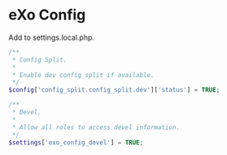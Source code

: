 # eXo Config

Add to settings.local.php.

```php
/**
 * Config Split.
 *
 * Enable dev config split if available.
 */
$config['config_split.config_split.dev']['status'] = TRUE;

/**
 * Devel.
 *
 * Allow all roles to access devel information.
 */
$settings['exo_config_devel'] = TRUE;
```
